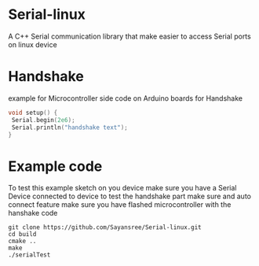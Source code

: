 # Serial-linux
A C++ Serial communication library that make easier to access Serial ports on linux device 



# Handshake

example for Microcontroller side code on Arduino boards for Handshake
```C++
void setup() {
 Serial.begin(2e6);
 Serial.println("handshake text");
}
```
# Example code
To test this example sketch on you device make sure you have a Serial Device connected to device 
to test the handshake part make sure and auto connect feature make sure you have flashed microcontroller with the hanshake code
```
git clone https://github.com/Sayansree/Serial-linux.git
cd build 
cmake ..
make
./serialTest
```
